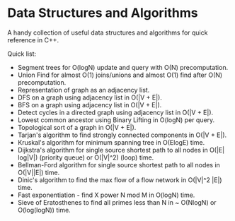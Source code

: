 # Data Structures and Algorithms
A handy collection of useful data structures and algorithms for quick reference in C++.

Quick list:
- Segment trees for O(logN) update and query with O(N) precomputation.
- Union Find for almost O(1) joins/unions and almost O(1) find after O(N) precomputation.
- Representation of graph as an adjacency list.
- DFS on a graph using adjacency list in O(|V + E|).
- BFS on a graph using adjacency list in O(|V + E|).
- Detect cycles in a directed graph using adjacency list in O(|V + E|).
- Lowest common ancestor using Binary Lifting in O(logN) per query.
- Topological sort of a graph in O(|V + E|).
- Tarjan's algorithm to find strongly connected components in O(|V + E|).
- Kruskal's algorithm for minimum spanning tree in O(ElogE) time.
- Dijkstra's algorithm for single source shortest path to all nodes in O(|E| log|V|) (priority queue) or O(|V|^2) (loop) time.
- Bellman-Ford algorithm for single source shortest path to all nodes in O(|V||E|) time.
- Dinic's algorithm to find the max flow of a flow network in O(|V|^2 |E|) time.
- Fast exponentiation - find X power N mod M in O(logN) time.
- Sieve of Eratosthenes to find all primes less than N in ~ O(NlogN) or O(log(logN)) time.
